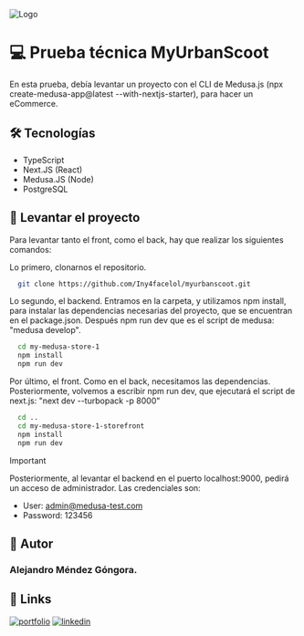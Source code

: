 
![Logo](https://myurbanscoot.com/wp-content/uploads/2023/05/cropped-logoH-01-768x169.png)


# 💻 Prueba técnica MyUrbanScoot

En esta prueba, debía levantar un proyecto con el CLI de Medusa.js (npx create-medusa-app@latest --with-nextjs-starter), para hacer un eCommerce. 




## 🛠 Tecnologías

- TypeScript
- Next.JS (React)
- Medusa.JS (Node)
- PostgreSQL

## 🚀 Levantar el proyecto

Para levantar tanto el front, como el back, hay que realizar los siguientes comandos:


Lo primero, clonarnos el repositorio. 

```bash
  git clone https://github.com/Iny4facelol/myurbanscoot.git
```


Lo segundo, el backend. Entramos en la carpeta, y utilizamos npm install, para instalar las dependencias necesarias del proyecto, que se encuentran en el package.json. Después npm run dev que es el script de medusa: "medusa develop".

```bash
  cd my-medusa-store-1
  npm install
  npm run dev
```

Por último, el front. Como en el back, necesitamos las dependencias. Posteriormente, volvemos a escribir npm run dev, que ejecutará el script de next.js: "next dev --turbopack -p 8000"

```bash
  cd ..
  cd my-medusa-store-1-storefront
  npm install
  npm run dev
```

> [!IMPORTANT]
Posteriormente, al levantar el backend en el puerto localhost:9000, pedirá un acceso de administrador. Las credenciales son: 

- User: admin@medusa-test.com 
- Password: 123456

## 🧑 Autor

### Alejandro Méndez Góngora. 





## 🔗 Links
[![portfolio](https://img.shields.io/badge/my_portfolio-000?style=for-the-badge&logo=ko-fi&logoColor=white)](https://www.alexmendez.tech)
[![linkedin](https://img.shields.io/badge/linkedin-0A66C2?style=for-the-badge&logo=linkedin&logoColor=white)](https://www.linkedin.com/in/alejandro-mendez-gongora/)

